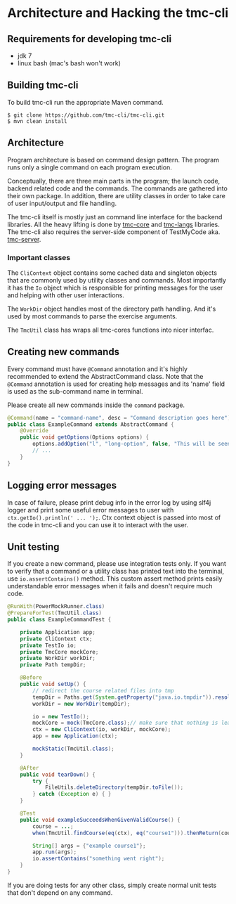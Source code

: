 Architecture and Hacking the tmc-cli
====================================

## Requirements for developing tmc-cli
 * jdk 7
 * linux bash (mac's bash won't work)


## Building tmc-cli
To build tmc-cli run the appropriate Maven command.

	$ git clone https://github.com/tmc-cli/tmc-cli.git
	$ mvn clean install

## Architecture

Program architecture is based on command design pattern. The program runs only a single command
on each program execution.

Conceptually, there are three main parts in the program; the launch code, backend related code
and the commands. The commands are gathered into their own package. In addition, there are utility
classes in order to take care of user input/output and file handling.

The tmc-cli itself is mostly just an command line interface for the backend libraries.
All the heavy lifting is done by [tmc-core](https://github.com/testmycode/tmc-core) and
[tmc-langs](https://github.com/testmycode/tmc-langs) libraries. The tmc-cli also requires the
server-side component of TestMyCode aka. [tmc-server](https://github.com/testmycode/tmc-server).

### Important classes

The `CliContext` object contains some cached data and singleton objects that are commonly used
by utility classes and commands. Most importantly it has the `Io` object which is responsible
for printing messages for the user and helping with other user interactions.

The `WorkDir` object handles most of the directory path handling. And it's used by most
commands to parse the exercise arguments.

The `TmcUtil` class has wraps all tmc-cores functions into nicer interfac.

## Creating new commands

Every command must have `@Command` annotation and it's highly recommended to extend the
AbstractCommand class. Note that the `@Command` annotation is used for creating help messages
and its 'name' field is used as the sub-command name in terminal.

Please create all new commands inside the `command` package.

```java
@Command(name = "command-name", desc = "Command description goes here")
public class ExampleCommand extends AbstractCommand {
    @Override
    public void getOptions(Options options) {
        options.addOption("l", "long-option", false, "This will be seen in the help message.");
        // ...
    }
}
```

## Logging error messages

In case of failure, please print debug info in the error log by using slf4j logger and print some
useful error messages to user with `ctx.getIo().println(' ... ');`. Ctx context object is
passed into most of the code in tmc-cli and you can use it to interact with the user.

## Unit testing

If you create a new command, please use integration tests only. If you want to verify that a command
or a utility class has printed text into the terminal, use `io.assertContains()` method. This custom
assert method prints easily understandable error messages when it fails and doesn't require much code.

```java
@RunWith(PowerMockRunner.class)
@PrepareForTest(TmcUtil.class)
public class ExampleCommandTest {

    private Application app;
    private CliContext ctx;
    private TestIo io;
    private TmcCore mockCore;
    private WorkDir workDir;
    private Path tempDir;

    @Before
    public void setUp() {
        // redirect the course related files into tmp
        tempDir = Paths.get(System.getProperty("java.io.tmpdir")).resolve("exampleTest");
        workDir = new WorkDir(tempDir);

        io = new TestIo();
        mockCore = mock(TmcCore.class);// make sure that nothing is leaked to tmcCore
        ctx = new CliContext(io, workDir, mockCore);
        app = new Application(ctx);

        mockStatic(TmcUtil.class);
    }

    @After
    public void tearDown() {
        try {
            FileUtils.deleteDirectory(tempDir.toFile());
        } catch (Exception e) { }
    }

    @Test
    public void exampleSucceedsWhenGivenValidCourse() {
        course = ...;
        when(TmcUtil.findCourse(eq(ctx), eq("course1"))).thenReturn(course);

        String[] args = {"example course1"};
        app.run(args);
        io.assertContains("something went right");
    }
}
```

If you are doing tests for any other class, simply create normal unit tests
that don't depend on any command.
